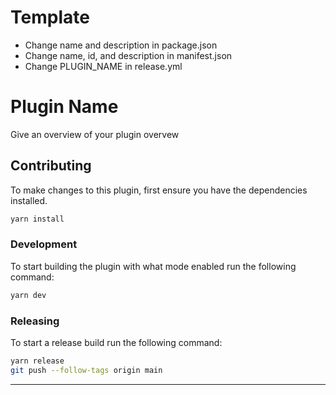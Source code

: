 # Template

- Change name and description in package.json
- Change name, id, and description in manifest.json
- Change PLUGIN_NAME in release.yml

# Plugin Name

Give an overview of your plugin overvew

## Contributing

To make changes to this plugin, first ensure you have the dependencies installed.

```bash
yarn install
```

### Development

To start building the plugin with what mode enabled run the following command:

```bash
yarn dev
```

### Releasing

To start a release build run the following command:

```bash
yarn release
git push --follow-tags origin main
```

---
